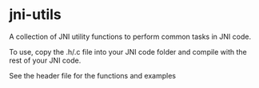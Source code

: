 # jni-utils

A collection of JNI utility functions to perform common tasks in JNI code.

To use, copy the .h/.c file into your JNI code folder and compile with the
rest of your JNI code.

See the header file for the functions and examples
